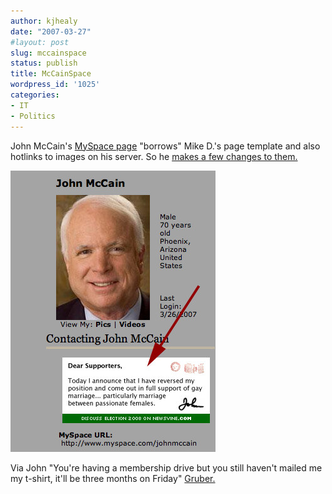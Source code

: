 ```yaml
---
author: kjhealy
date: "2007-03-27"
#layout: post
slug: mccainspace
status: publish
title: McCainSpace
wordpress_id: '1025'
categories:
- IT
- Politics
---
```


John McCain's [MySpace page](http://www.myspace.com/johnmccain) "borrows" Mike D.'s page template and also hotlinks to images on his server. So he [makes a few changes to them.](http://mike.newsvine.com/_news/2007/03/27/633799-hacking-john-mccain)

![image](mccainsp.jpg)

Via John "You're having a membership drive but you still haven't mailed me my t-shirt, it'll be three months on Friday" [Gruber.](http://daringfireball.net/)
